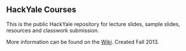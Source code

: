 ## HackYale Courses

This is the public HackYale repository for lecture slides, sample slides, resources and classwork submission. 

More information can be found on the [Wiki](https://github.com/hackyale/HackYale/wiki). Created Fall 2013.
